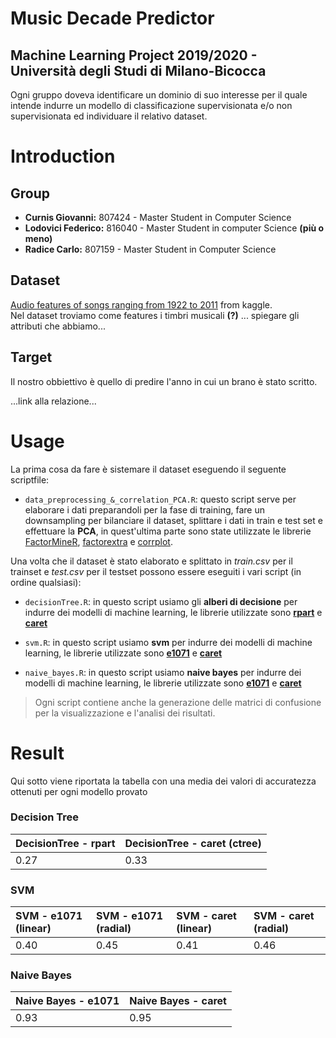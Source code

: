 # Music Decade Predictor

## Machine Learning Project 2019/2020 - Università degli Studi di Milano-Bicocca

Ogni gruppo doveva identificare un dominio di suo interesse per il quale intende indurre un modello di classificazione supervisionata e/o non supervisionata ed individuare il relativo dataset. 


# Introduction

## Group 
* **Curnis Giovanni:** 807424 - Master Student in Computer Science
* **Lodovici Federico:** 816040 - Master Student in computer Science **(più o meno)**
* **Radice Carlo:** 807159 - Master Student in Computer Science

## Dataset

[Audio features of songs ranging from 1922 to 2011](https://www.kaggle.com/uciml/msd-audio-features) from kaggle.\
Nel dataset troviamo come features i timbri musicali **(?)** ... spiegare gli attributi che abbiamo...

## Target

Il nostro obbiettivo è quello di predire l'anno in cui un brano è stato scritto.

...link alla relazione...

# Usage
La prima cosa da fare è sistemare il dataset eseguendo il seguente scriptfile:

* ``` data_preprocessing_&_correlation_PCA.R ```: questo script serve per elaborare i dati preparandoli per la fase di training, fare un downsampling per bilanciare il dataset, splittare i dati in train e test set e effettuare la **PCA**, in quest'ultima parte sono state utilizzate le librerie [FactorMineR](https://www.rdocumentation.org/packages/FactoMineR/versions/2.1), [factorextra](https://www.rdocumentation.org/packages/factoextra/versions/1.0.3) e [corrplot](https://cran.r-project.org/web/packages/corrplot/vignettes/corrplot-intro.html).

Una volta che il dataset è stato elaborato e splittato in *train.csv* per il trainset e *test.csv* per il testset possono essere eseguiti i vari script (in ordine qualsiasi):

* ``` decisionTree.R ```: in questo script usiamo gli **alberi di decisione** per indurre dei modelli di machine learning, le librerie utilizzate sono [**rpart**](https://www.rdocumentation.org/packages/rpart/versions/4.1-15/topics/rpart) e [**caret**](http://topepo.github.io/caret/index.html)

* ``` svm.R ```: in questo script usiamo **svm** per indurre dei modelli di machine learning, le librerie utilizzate sono [**e1071**](https://www.rdocumentation.org/packages/e1071/versions/1.7-3) e [**caret**](http://topepo.github.io/caret/index.html)

* ``` naive_bayes.R ```: in questo script usiamo **naive bayes** per indurre dei modelli di machine learning, le librerie utilizzate sono [**e1071**](https://www.rdocumentation.org/packages/e1071/versions/1.7-3) e [**caret**](http://topepo.github.io/caret/index.html)

> Ogni script contiene anche la generazione delle matrici di confusione per la visualizzazione e l'analisi dei risultati.

# Result

Qui sotto viene riportata la tabella con una media dei valori di accuratezza ottenuti per ogni modello provato

### **Decision Tree**
| DecisionTree - rpart | DecisionTree - caret (ctree) |
|:--- |:--- |
| 0.27 | 0.33 |

### **SVM**
| SVM - e1071 (linear)| SVM - e1071 (radial) | SVM - caret (linear)| SVM - caret (radial) |
|:--- |:--- |:--- |:--- | 
| 0.40 | 0.45 | 0.41 | 0.46 |

### **Naive Bayes**
| Naive Bayes - e1071 | Naive Bayes - caret |
|:--- |:--- |
| 0.93 | 0.95 |
